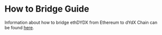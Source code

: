 # How to Bridge Guide

Information about how to bridge ethDYDX from Ethereum to dYdX Chain can be found [here](https://www.dydx.foundation/how-to-bridge/overview).


